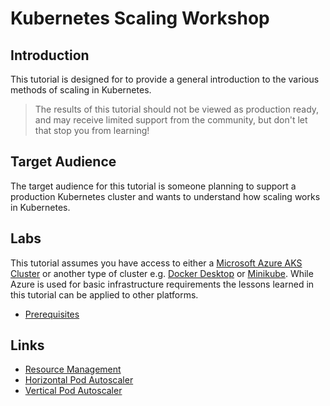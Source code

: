 # Kubernetes Scaling Workshop

## Introduction
This tutorial is designed for to provide a general introduction to the various methods of scaling in Kubernetes.

> The results of this tutorial should not be viewed as production ready, and may receive limited support from the community, but don't let that stop you from learning!

## Target Audience

The target audience for this tutorial is someone planning to support a production Kubernetes cluster and wants to understand how scaling works in Kubernetes.

## Labs

This tutorial assumes you have access to either a [Microsoft Azure AKS Cluster](https://docs.microsoft.com/en-us/azure/aks/) or another type of cluster e.g. [Docker Desktop](https://www.docker.com/products/docker-desktop) or [Minikube](https://kubernetes.io/docs/setup/learning-environment/minikube/). While Azure is used for basic infrastructure requirements the lessons learned in this tutorial can be applied to other platforms.

* [Prerequisites](docs/01-prerequisites.md)



## Links


* [Resource Management](https://kubernetes.io/docs/concepts/configuration/manage-compute-resources-container/)
* [Horizontal Pod Autoscaler]( https://kubernetes.io/docs/tasks/run-application/horizontal-pod-autoscale/)
* [Vertical Pod Autoscaler]( hhttps://github.com/kubernetes/autoscaler/tree/master/vertical-pod-autoscaler)